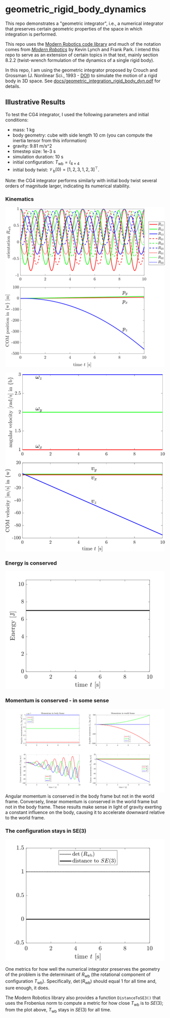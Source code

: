 # geometric_rigid_body_dynamics

This repo demonstrates a "geometric integrator", i.e., a numerical integrator that preserves certain geometric properties of the space in which integration is performed.

This repo uses the [Modern Robotics code library](https://github.com/NxRLab/ModernRobotics) and much of the notation comes from [_Modern Robotics_](https://hades.mech.northwestern.edu/index.php/Modern_Robotics) by Kevin Lynch and Frank Park.
I intend this repo to serve as an extension of certain topics in that text, mainly section 8.2.2 (twist-wrench formulation of the dynamics of a single rigid body).

In this repo, I am using the geometric integrator proposed by Crouch and Grossman (J. Nonlinear Sci., 1993 - [DOI](https://doi.org/10.1007/BF02429858)) to simulate the motion of a rigid body in 3D space. See [docs/geometric_integration_rigid_body_dyn.pdf](docs/geometric_integration_rigid_body_dyn.pdf) for details.

## Illustrative Results
To test the CG4 integrator, I used the following parameters and initial conditions:
* mass: 1 kg
* body geometry: cube with side length 10 cm (you can compute the inertia tensor from this information)
* gravity: 9.81 m/s^2
* timestep size: 1e-3 s
* simulation duration: 10 s
* initial configuration: $T_\mathrm{wb} = I_{4\times4}$
* initial body twist: $\mathcal{V}_\mathrm{b}(0) = [1,2,3,1,2,3]^{\top}$.

Note: the CG4 integrator performs similarly with initial body twist several orders of magnitude larger, indicating its numerical stability.

### Kinematics
![configuration](docs/graphics/svg/configuration.svg)

![velocity](docs/graphics/svg/velocity.svg)

###  Energy is conserved
![energy is conserved](docs/graphics/svg/energy.svg)

### Momentum is conserved - in some sense
![momentum is conserved](docs/graphics/svg/momenta.svg)
Angular momentum is conserved in the body frame but not in the world frame.
Conversely, linear momentum is conserved in the world frame but not in the body frame.
These results make sense in light of gravity exerting a constant influence on the body, causing it to accelerate downward relative to the world frame.

### The configuration stays in SE(3)

![Twb stays in SE3](docs/graphics/svg/SE3metrics.svg)

One metrics for how well the numerical integrator preserves the geometry of the problem is the determinant of $R_\mathrm{wb}$ (the rotational component of configuration $T_\mathrm{wb}$). Specifically, $\det\left(R_\mathrm{wb}\right)$ should equal $1$ for all time and, sure enough, it does.

The Modern Robotics library also provides a function `DistanceToSE3()` that uses the Frobenius norm to compute a metric for how close $T_\mathrm{wb}$ is to $SE(3)$; from the plot above, $T_\mathrm{wb}$ stays in $SE(3)$ for all time.